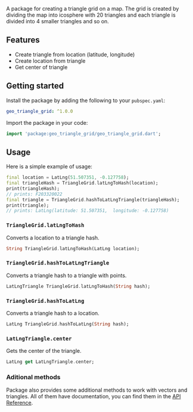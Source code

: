 A package for creating a triangle grid on a map. The grid is created by dividing the map into icosphere with 20 triangles and each triangle is divided into 4 smaller triangles and so on.

## Features

- Create triangle from location (latitude, longitude)
- Create location from triangle
- Get center of triangle

## Getting started

Install the package by adding the following to your `pubspec.yaml`:

```yaml
geo_triangle_grid: ^1.0.0
```

Import the package in your code:

```dart
import 'package:geo_triangle_grid/geo_triangle_grid.dart';
```

## Usage

Here is a simple example of usage:

```dart
final location = LatLng(51.507351, -0.127758);
final triangleHash = TriangleGrid.latLngToHash(location);
print(triangleHash);
// prints: F203320022
final triangle = TriangleGrid.hashToLatLngTriangle(triangleHash);
print(triangle);
// prints: LatLng(latitude: 51.507351,  longitude: -0.127758)
```

### `TriangleGrid.latLngToHash`

Converts a location to a triangle hash.

```dart
String TriangleGrid.latLngToHash(LatLng location);
```

### `TriangleGrid.hashToLatLngTriangle`

Converts a triangle hash to a triangle with points.

```dart
LatLngTriangle TriangleGrid.latLngToHash(String hash);
```

### `TriangleGrid.hashToLatLng`

Converts a triangle hash to a location.

```dart
LatLng TriangleGrid.hashToLatLng(String hash);
```

### `LatLngTriangle.center`

Gets the center of the triangle.

```dart
LatLng get LatLngTriangle.center;
```

### Aditional methods

Package also provides some additional methods to work with vectors and triangles. All of them have documentation, you can find them in the [API Reference](https://pub.dev/documentation/geo_triangle_grid/latest/geo_triangle_grid/geo_triangle_grid-library.html).
